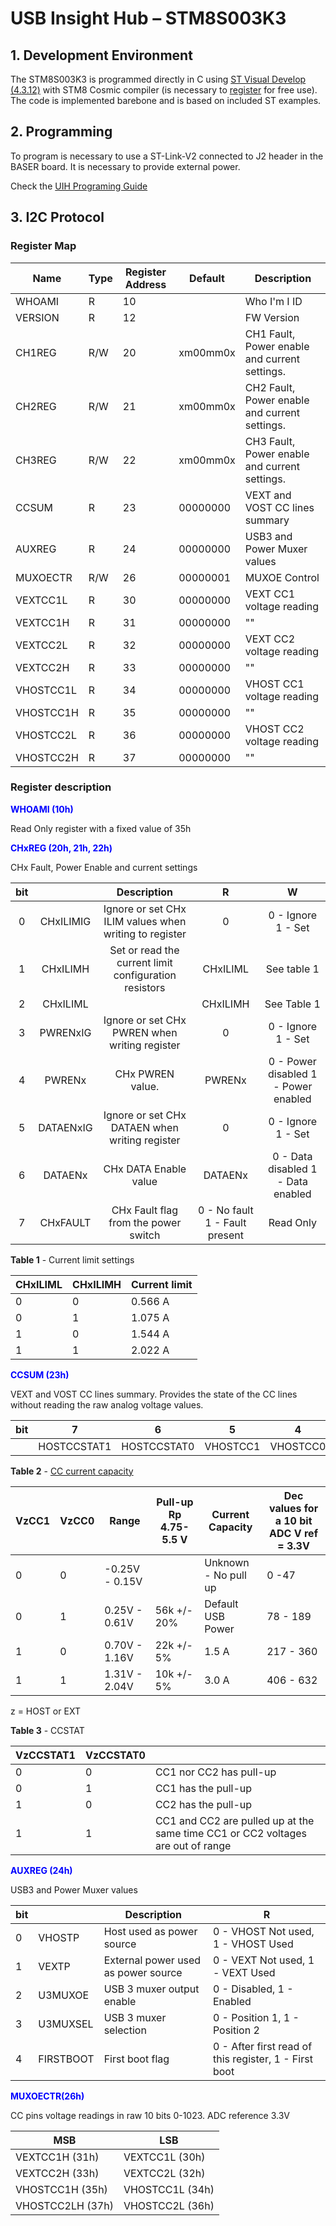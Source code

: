 # USB Insight Hub – STM8S003K3
## 1. Development Environment
The STM8S003K3 is programmed directly in C using [ST Visual Develop (4.3.12)]( https://www.st.com/en/development-tools/stvd-stm8.html) with STM8 Cosmic compiler (is necessary to [register]( https://www.cosmicsoftware.com/download_stm8_free.php) for free use). 
The code is implemented barebone and is based on included ST examples. 
## 2. Programming
To program is necessary to use a ST-Link-V2 connected to J2 header in the BASER board. It is necessary to provide external power.

Check the [UIH Programing Guide](https://github.com/Aeriosolutions/USB-Insight-HUB-Software/tree/main/USBInsightHub-A1/)

## 3. I2C Protocol

### Register Map
|     Name         |     Type    |     Register Address    |     Default     |     Description                                        |
|------------------|-------------|-------------------------|-----------------|--------------------------------------------------------|
|     WHOAMI       |     R       |     10                  |                 |     Who I'm I ID                                       |
|     VERSION      |     R       |     12                  |                 |     FW Version                                         |
|     CH1REG       |     R/W     |     20                  |     xm00mm0x    |     CH1 Fault, Power   enable and current settings.    |
|     CH2REG       |     R/W     |     21                  |     xm00mm0x    |     CH2 Fault, Power   enable and current settings.    |
|     CH3REG       |     R/W     |     22                  |     xm00mm0x    |     CH3 Fault, Power   enable and current settings.    |
|     CCSUM        |     R       |     23                  |     00000000    |     VEXT and VOST CC   lines summary                   |
|     AUXREG       |     R       |     24                  |     00000000    |     USB3 and Power   Muxer values                      |
|     MUXOECTR     |     R/W     |     26                  |     00000001    |     MUXOE Control                                      |
|     VEXTCC1L     |     R       |     30                  |     00000000    |     VEXT CC1 voltage   reading                         |
|     VEXTCC1H     |     R       |     31                  |     00000000    |     ""                                                 |
|     VEXTCC2L     |     R       |     32                  |     00000000    |     VEXT CC2 voltage   reading                         |
|     VEXTCC2H     |     R       |     33                  |     00000000    |     ""                                                 |
|     VHOSTCC1L    |     R       |     34                  |     00000000    |     VHOST CC1 voltage   reading                        |
|     VHOSTCC1H    |     R       |     35                  |     00000000    |     ""                                                 |
|     VHOSTCC2L    |     R       |     36                  |     00000000    |     VHOST CC2 voltage   reading                        |
|     VHOSTCC2H    |     R       |     37                  |     00000000    |     ""                                                 |

### Register description

**<span style="color:blue">WHOAMI (10h)</span>**

Read Only register with a fixed value of 35h

**<span style="color:blue">CHxREG (20h, 21h, 22h)</span>**

CHx Fault, Power Enable and current settings

|     bit    	|                  	|                            Description                          	|                        R                      	|                           W                          	|
|:----------:	|:----------------:	|:---------------------------------------------------------------:	|:---------------------------------------------:	|:----------------------------------------------------:	|
|     0      	|     CHxILIMIG    	|     Ignore   or set CHx ILIM values when writing to register    	|     0                                         	|     0 - Ignore      1 - Set                          	|
|     1      	|     CHxILIMH     	|     Set or   read the current limit configuration resistors     	|     CHxILIML                                  	|     See   table 1                                    	|
|     2      	|     CHxILIML     	|                                                                 	|     CHxILIMH                                  	|     See   Table 1                                    	|
|     3      	|     PWRENxIG     	|     Ignore   or set CHx PWREN when writing register             	|     0                                         	|     0 - Ignore      1 - Set                          	|
|     4      	|     PWRENx       	|     CHx   PWREN value.                                          	|     PWRENx                                    	|     0 -   Power disabled     1 -   Power enabled     	|
|     5      	|     DATAENxIG    	|     Ignore   or set CHx DATAEN when writing register            	|     0                                         	|     0 - Ignore      1 - Set                          	|
|     6      	|     DATAENx      	|     CHx DATA Enable   value                                     	|     DATAENx                                   	|     0 -   Data disabled     1 -   Data enabled       	|
|     7      	|     CHxFAULT     	|     CHx   Fault flag from the power switch                      	|     0 - No   fault     1 -   Fault present    	|     Read   Only                                      	|

**Table 1** - Current limit settings

|     CHxILIML    	|     CHxILIMH    	|     Current   limit    	|
|-----------------	|-----------------	|------------------------	|
|     0           	|     0           	|     0.566 A            	|
|     0           	|     1           	|     1.075 A            	|
|     1           	|     0           	|     1.544 A            	|
|     1           	|     1           	|     2.022 A            	|


**<span style="color:blue">CCSUM (23h)</span>**

VEXT and VOST CC lines summary. Provides the state of the CC lines without reading the raw analog voltage values.

|     bit    	|     7              	|     6              	|     5           	|     4           	|     3             	|     2             	|     1          	|     0           	|
|------------	|--------------------	|--------------------	|-----------------	|-----------------	|-------------------	|-------------------	|----------------	|-----------------	|
|            	|     HOSTCCSTAT1    	|     HOSTCCSTAT0    	|     VHOSTCC1    	|     VHOSTCC0    	|     EXTCCSTAT1    	|     EXTCSTATC0    	|     VEXTCC1    	|     VEXTCC10    	|

**Table 2** - [CC current capacity](https://hackaday.com/2023/01/04/all-about-usb-c-resistors-and-emarkers/)

|     VzCC1    	|     VzCC0    	|     Range               	|     Pull-up Rp     4.75-5.5 V    	|     Current   Capacity        	|     Dec values for a   10 bit ADC     V ref = 3.3V    	|
|--------------	|--------------	|-------------------------	|----------------------------------	|-------------------------------	|-------------------------------------------------------	|
|     0        	|     0        	|     -0.25V   - 0.15V    	|                                  	|     Unknown   - No pull up    	|     0 -47                                             	|
|     0        	|     1        	|     0.25V -   0.61V     	|     56k +/- 20%                  	|     Default   USB Power       	|     78 - 189                                          	|
|     1        	|     0        	|     0.70V -   1.16V     	|     22k +/- 5%                   	|     1.5 A                     	|     217 - 360                                         	|
|     1        	|     1        	|     1.31V -   2.04V     	|     10k +/- 5%                   	|     3.0 A                     	|     406 - 632                                         	|

z = HOST or EXT

**Table 3** - CCSTAT

|     VzCCSTAT1    	|     VzCCSTAT0    	|                                                                                                	|
|------------------	|------------------	|------------------------------------------------------------------------------------------------	|
|     0            	|     0            	|     CC1 nor CC2 has   pull-up                                                                  	|
|     0            	|     1            	|     CC1 has the   pull-up                                                                      	|
|     1            	|     0            	|     CC2 has the   pull-up                                                                      	|
|     1            	|     1            	|     CC1 and CC2 are   pulled up at the same time     CC1 or CC2   voltages are out of range    	|


**<span style="color:blue">AUXREG (24h)</span>**

USB3 and Power Muxer values

|     bit    	|                  	|     Description                              	|     R                                             	|
|------------	|------------------	|----------------------------------------------	|---------------------------------------------------	|
|     0      	|     VHOSTP       	|     Host   used as power source              	|     0 -   VHOST Not used,     1 -   VHOST Used     	|
|     1      	|     VEXTP        	|     External   power used as power source    	|     0 -   VEXT Not used,     1 -   VEXT Used       	|
|     2      	|     U3MUXOE      	|     USB 3   muxer output enable              	|     0 -   Disabled,     1 -   Enabled              	|
|     3      	|     U3MUXSEL     	|     USB 3   muxer selection                  	|     0 -   Position 1,     1 -   Position 2         	|
|     4      	|     FIRSTBOOT    	|     First boot flag                          	|     0 - After first read of this register,     1 -   First boot    	|

**<span style="color:blue">MUXOECTR(26h)</span>**

CC pins voltage readings in raw 10 bits 0-1023. ADC reference 3.3V

|     MSB                 	|     LSB                	|
|-------------------------	|------------------------	|
|     VEXTCC1H (31h)      	|     VEXTCC1L (30h)     	|
|     VEXTCC2H (33h)      	|     VEXTCC2L (32h)     	|
|     VHOSTCC1H (35h)     	|     VHOSTCC1L (34h)    	|
|     VHOSTCC2LH (37h)    	|     VHOSTCC2L (36h)    	|